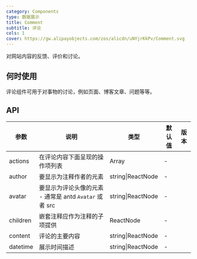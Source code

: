 ```yaml
---
category: Components
type: 数据展示
title: Comment
subtitle: 评论
cols: 1
cover: https://gw.alipayobjects.com/zos/alicdn/uNYjrKkPv/Comment.svg
---
```


对网站内容的反馈、评价和讨论。

## 何时使用

评论组件可用于对事物的讨论，例如页面、博客文章、问题等等。

## API

| 参数 | 说明 | 类型 | 默认值 | 版本 |
| --- | --- | --- | --- | --- |
| actions | 在评论内容下面呈现的操作项列表 | Array<ReactNode> | - |  |
| author | 要显示为注释作者的元素 | string\|ReactNode | - |  |
| avatar | 要显示为评论头像的元素 - 通常是 antd `Avatar` 或者 src | string\|ReactNode | - |  |
| children | 嵌套注释应作为注释的子项提供 | ReactNode | - |  |
| content | 评论的主要内容 | string\|ReactNode | - |  |
| datetime | 展示时间描述 | string\|ReactNode | - |  |
